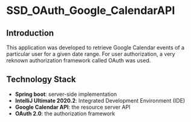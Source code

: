 # SSD_OAuth_Google_CalendarAPI

## Introduction

This application was developed to retrieve Google Calendar events of a particular user for a given date range. For user authorization, a very reknown authorization framework called OAuth was used. 

## Technology Stack

* **Spring boot**: server-side implementation
* **IntelliJ Ultimate 2020.2**: Integrated Development Environment (IDE)
* **Google Calendar API**: the resource server API
* **OAuth 2.0**: the authorization framework
